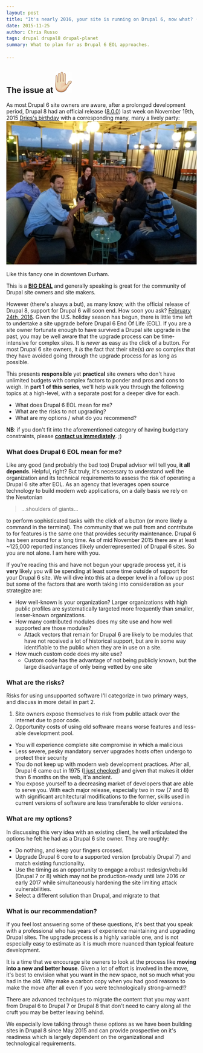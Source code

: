 ```yaml
---
layout: post
title: "It's nearly 2016, your site is running on Drupal 6, now what? (Part 1)"
date: 2015-11-25
author: Chris Russo
tags: drupal drupal8 drupal-planet 
summary: What to plan for as Drupal 6 EOL approaches.

---
```


## The issue at <img src="/assets/img/hand.png" alt="hand">

As most Drupal 6 site owners are aware, after a prolonged development period, Drupal 8 had an official release ([8.0.0]((https://www.drupal.org/node/2619030))) last week on November 19th, 2015
[Dries's birthday](https://en.wikipedia.org/wiki/Dries_Buytaert) with a corresponding many, many a lively party: <img src="/assets/img/celebr8d8.jpg" alt="Drupal 8 celebration #celebr8d8"> 
<caption>Like this fancy one in downtown Durham.</caption> 

This is a [**BIG DEAL**](http://celebratedrupal8.com/) and generally speaking is great for the community of Drupal site owners and site makers.

However (there's always a but), as many know, with the official release of Drupal 8, 
support for Drupal 6 will soon end. How soon you ask? [February 24th, 2016](https://www.drupal.org/drupal-6-eol). Given the U.S. holiday 
season has begun, there is little time left to undertake a site upgrade before Drupal 6 End Of Life (EOL). If you are a site owner fortunate enough to have survived a Drupal site
upgrade in the past, you may be well aware that the upgrade process can be time-intensive for complex sites. It is _never_ as easy as the click of a button. For most Drupal 6 site owners, it _is_ the fact
that their site(s) _are_ so complex that they have avoided going through the upgrade process for as long as possible.

This presents **responsible** yet **practical** site owners who don't have unlimited budgets with complex factors to ponder and pros and cons to weigh. In **part 1 of this series**, we'll help walk you through the following topics at a high-level, 
 with a separate post for a deeper dive for each.
 
 + What does Drupal 6 EOL mean for me?
 + What are the risks to not upgrading? 
 + What are my options / what do you recommend?
 
**NB**: if you don't fit into the aforementioned category of having budgetary constraints, please [**contact us immediately**](/contact). ;)

### What does Drupal 6 EOL mean for me?

Like any good (and probably the bad too) Drupal advisor will tell you, **it all depends**. Helpful, right? But truly, it's necessary to understand well the organization and its 
technical requirements to assess the risk of operating a Drupal 6 site after EOL.
As an agency that leverages open source technology to build modern web applications, on a daily basis we rely on the Newtonian 

> ...shoulders of giants...

to perform sophisticated tasks with the click of a button (or more likely a command in the terminal). The community that we pull from and contribute to for features is the same one that provides security maintenance. Drupal 6
has been around for a long time. As of mid November 2015 there are at least ~125,000 reported instances (likely underrepresented) of Drupal 6 sites. So you are not alone. I am here with you. 

If you're reading this and have not begun your upgrade process yet, it is **very** likely you will be spending at least some time outside of support for your Drupal 6 site. We will dive into this at a deeper level in a follow up post
but some of the factors that are worth taking into consideration as your strategize are:

+ How well-known is your organization? Larger organizations with high public profiles are systematically targeted more frequently than smaller, lesser-known organizations.
+ How many contributed modules does my site use and how well supported are those modules?
  + Attack vectors that remain for Drupal 6 are likely to be modules that have not received a lot of historical support, but are in some way identifiable to the public when they are in use on a site.
+ How much custom code does my site use?
  + Custom code has the advantage of not being publicly known, but the large disadvantage of only being vetted by one site
 
### What are the risks?

Risks for using unsupported software I'll categorize in two primary ways, and discuss in more detail in part 2. 

1. Site owners expose themselves to risk from public attack over the internet due to poor code. 
1. Opportunity costs of using old software means worse features and less-able development pool. 


+ You will experience complete site compromise in which a malicious 
+ Less severe, pesky mandatory server upgrades hosts often undergo to protect their security
+ You do not keep up with modern web development practices. After all, Drupal 6 came out in 1975 ([I just checked](https://www.drupal.org/drupal-6.0)) and given that makes it older than 6 months on the web, it'a ancient.
+ You expose yourself to a decreasing market of developers that are able to serve you. With each major release, especially two in row (7 and 8) with significant architectural modifications to the former, skills used in current versions
of software are less transferable to older versions. 

 
### What are my options?

In discussing this very idea with an existing client, he well articulated the options he felt he had as a Drupal 6 site owner. They are roughly:
 + Do nothing, and keep your fingers crossed.
 + Upgrade Drupal 6 core to a supported version (probably Drupal 7) and match existing functionality.
 + Use the timing as an opportunity to engage a robust redesign/rebuild (Drupal 7 or 8) which may not be production-ready until late 2016 or early 2017 while simultaneously hardening the site limiting attack vulnerabilities.
 + Select a different solution than Drupal, and migrate to that

### What is our recommendation?

If you feel lost answering some of these questions, it's best that you speak with a professional who 
has years of experience maintaining and upgrading Drupal sites. The upgrade process 
is a highly variable one, and is not especially easy to estimate as it is much more nuanced than typical feature development. 
 
It is a time that we encourage site owners to look at the process like **moving into a new and better house**. 
Given a lot of effort is involved in the move, it's best to envision what you want in the new space, not so much what you had in the old.
Why make a carbon copy when you had good reasons to make the move after all even if you were technologically strong-armed!? 

There are advanced
techniques to migrate the content that you may want from Drupal 6 to Drupal 7 or Drupal 8 that don't need to carry along
all the cruft you may be better leaving behind. 

We especially love talking through these options as we have been building sites in Drupal 8 since May 2015 and can provide prospective
on it's readiness which is largely dependent on the organizational and technological requirements.



